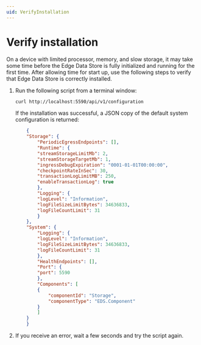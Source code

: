```yaml
---
uid: VerifyInstallation
---
```


# Verify installation

On a device with limited processor, memory, and slow storage, it may take some time before the Edge Data Store is fully initialized and running for the first time. After allowing time for start up, use the following steps to verify that Edge Data Store is correctly installed. 

1. Run the following script from a terminal window:

    ```bash
    curl http://localhost:5590/api/v1/configuration
    ```

    If the installation was successful, a JSON copy of the default system configuration is returned:

    ```json
        {
        "Storage": {
            "PeriodicEgressEndpoints": [],
            "Runtime": {
            "streamStorageLimitMb": 2,
            "streamStorageTargetMb": 1,
            "ingressDebugExpiration": "0001-01-01T00:00:00",
            "checkpointRateInSec": 30,
            "transactionLogLimitMB": 250,
            "enableTransactionLog": true
            },
            "Logging": {
            "logLevel": "Information",
            "logFileSizeLimitBytes": 34636833,
            "logFileCountLimit": 31
            }
        },
        "System": {
            "Logging": {
            "logLevel": "Information",
            "logFileSizeLimitBytes": 34636833,
            "logFileCountLimit": 31
            },
            "HealthEndpoints": [],
            "Port": {
            "port": 5590
            },
            "Components": [
            {
                "componentId": "Storage",
                "componentType": "EDS.Component"
            }
            ]
        }
        }
    ```

2. If you receive an error, wait a few seconds and try the script again. 
